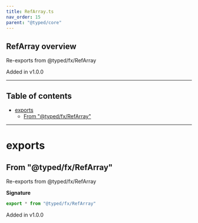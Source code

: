 ```yaml
---
title: RefArray.ts
nav_order: 15
parent: "@typed/core"
---
```


## RefArray overview

Re-exports from @typed/fx/RefArray

Added in v1.0.0

---

<h2 class="text-delta">Table of contents</h2>

- [exports](#exports)
  - [From "@typed/fx/RefArray"](#from-typedfxrefarray)

---

# exports

## From "@typed/fx/RefArray"

Re-exports from @typed/fx/RefArray

**Signature**

```ts
export * from "@typed/fx/RefArray"
```

Added in v1.0.0
